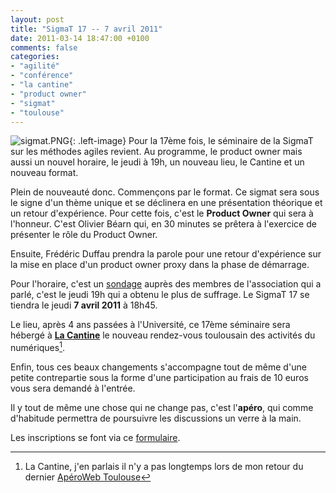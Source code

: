```yaml
---
layout: post
title: "SigmaT 17 -- 7 avril 2011"
date: 2011-03-14 18:47:00 +0100
comments: false
categories: 
- "agilité"
- "conférence"
- "la cantine"
- "product owner"
- "sigmat"
- "toulouse"
---
```

![sigmat.PNG](https://blog.crafting-labs.fr/images/logo/.sigmat_s.jpg){: .left-image}
Pour la 17ème fois, le séminaire de la SigmaT sur les méthodes agiles revient. Au programme, le product owner mais aussi un nouvel horaire, le jeudi à 19h, un nouveau lieu, le Cantine et un nouveau format.


Plein de nouveauté donc. Commençons par le format. Ce sigmat sera sous le signe d'un thème unique et se déclinera en une présentation théorique et un retour d'expérience.
Pour cette fois, c'est le __Product Owner__ qui sera à l'honneur.
C'est Olivier Béarn qui, en 30 minutes se prêtera à l'exercice de présenter le rôle du Product Owner.

Ensuite, Frédéric Duffau prendra la parole pour une retour d'expérience sur la mise en place d'un product owner proxy dans la phase de démarrage.

Pour l'horaire, c'est un [sondage](http://www.sigmat.fr/index.php?post/2011/02/20/Quel-horaire-pour-les-s%C3%A9minaires) auprès des membres de l'association qui a parlé, c'est le jeudi 19h qui a obtenu le plus de suffrage. Le SigmaT 17 se tiendra le jeudi __7 avril 2011__ à 18h45.

Le lieu, après 4 ans passées à l'Université, ce 17ème séminaire sera hébergé à __[La Cantine](http://lacantine-toulouse.org)__ le nouveau rendez-vous toulousain des activités du numériques[^1].

Enfin, tous ces beaux changements s'accompagne tout de même d'une petite contrepartie sous la forme d'une participation au frais de 10 euros vous sera demandé à l'entrée.

Il y tout de même une chose qui ne change pas, c'est l'__apéro__, qui comme d'habitude permettra de poursuivre les discussions un verre à la main. 

Les inscriptions se font via ce [formulaire](http://bit.ly/e8gcgv).


[^1]: La Cantine, j'en parlais il n'y a pas longtemps lors de mon retour du dernier [ApéroWeb Toulouse](/index.php?post/2011/02/27/21-f%C3%A9vrier-2011-Ap%C3%A9roWeb-Toulouse%2C-Web-et-Agilit%C3%A9)
